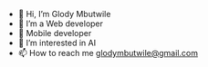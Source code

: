 - 👋 Hi, I’m Glody Mbutwile
- 👀 I’m a Web developer
- 👀 Mobile developer
- 🌱 I’m interested in AI
- 📫 How to reach me glodymbutwile@gmail.com

